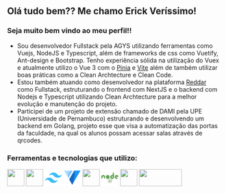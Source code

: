 ## Olá tudo bem?? Me chamo Erick Veríssimo! 
### Seja muito bem vindo ao meu perfil!! 

- Sou desenvolvedor Fullstack pela AGYS utilizando ferramentas como Vuejs, NodeJS e Typescript, além de frameworks de css como Vuetify, Ant-design e Bootstrap. Tenho experiência sólida na utilização do Vuex e atualmente utilizo o Vue 3 com o [Pinia](https://pinia.vuejs.org/) e [Vite](https://vitejs.dev/) além de também utilizar boas práticas como a Clean Archtecture e Clean Code.
- Estou também atuando como desenvolvedor na plataforma [Reddar](https://reddar.vercel.app/) como Fullstack, estruturando o frontend com NextJS e o backend com Nodejs e Typescript utilizando Clean Archtecture para a melhor evolução e manutenção do projeto.
- Participei de um projeto de extensão chamado de DAMI pela UPE (Universidade de Pernambuco) estruturando e desenvolvendo um backend em Golang, projeto esse que visa a automatização das portas da faculdade, na qual os alunos possam acessar salas através de qrcodes.

### Ferramentas e tecnologias que utilizo:
<div>
  
<img src="https://devicons.railway.app/i/react.svg" height="40" width="40" />
<img src="https://cdn.jsdelivr.net/gh/devicons/devicon/icons/vuejs/vuejs-original.svg" height="40" width="40" />
<img src="https://github.com/devicons/devicon/blob/master/icons/tailwindcss/tailwindcss-original.svg" height="40" width="40" />
<img src="https://github.com/devicons/devicon/blob/master/icons/vuetify/vuetify-original.svg" height="40" width="40" />
<img src="https://cdn.jsdelivr.net/gh/devicons/devicon/icons/typescript/typescript-original.svg" height="40" width="40" />
<img src="https://github.com/devicons/devicon/blob/master/icons/nodejs/nodejs-plain-wordmark.svg" height="40" width="40"/> 
<img src="https://cdn.jsdelivr.net/gh/devicons/devicon/icons/mongodb/mongodb-plain-wordmark.svg" height="40" width="40" />
<img src="https://upload.wikimedia.org/wikipedia/commons/thumb/0/05/Go_Logo_Blue.svg/1200px-Go_Logo_Blue.svg.png" height="40" width="100" />

</div>
